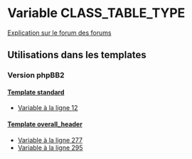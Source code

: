 # Variable CLASS_TABLE_TYPE
[Explication sur le forum des forums](http://forum.forumactif.com/t294113-listing-des-variables#CLASS_TABLE_TYPE)
## Utilisations dans les templates
### Version phpBB2
#### [Template standard](subsilver/standard.md)
* [Variable à la ligne 12](../subsilver/standard.tpl#L12)
#### [Template overall_header](subsilver/overall_header.md)
* [Variable à la ligne 277](../subsilver/overall_header.tpl#L277)
* [Variable à la ligne 295](../subsilver/overall_header.tpl#L295)